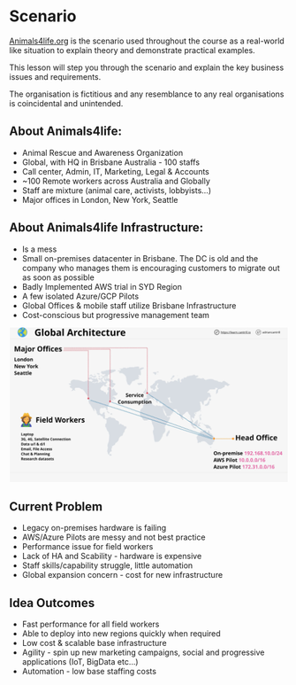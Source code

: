 # Scenario

[Animals4life.org](http://animals4life.org/) is the scenario used throughout the course as a real-world like situation to explain theory and demonstrate practical examples.

This lesson will step you through the scenario and explain the key business issues and requirements.

The organisation is fictitious and any resemblance to any real organisations is coincidental and unintended.

## About Animals4life:

- Animal Rescue and Awareness Organization
- Global, with HQ in Brisbane Australia - 100 staffs
- Call center, Admin, IT, Marketing, Legal & Accounts
- ~100 Remote workers across Australia and Globally
- Staff are mixture (animal care, activists, lobbyists…)
- Major offices in London, New York, Seattle

## About Animals4life Infrastructure:

- Is a mess
- Small on-premises datacenter in Brisbane. The DC is old and the company who manages them is encouraging customers to migrate out as soon as possible
- Badly Implemented AWS trial in SYD Region
- A few isolated Azure/GCP Pilots
- Global Offices & mobile staff utilize Brisbane Infrastructure
- Cost-conscious but progressive management team

![4.png](./images/4.png)

## Current Problem

- Legacy on-premises hardware is failing
- AWS/Azure Pilots are messy and not best practice
- Performance issue for field workers
- Lack of HA and Scability - hardware is expensive
- Staff skills/capability struggle, little automation
- Global expansion concern - cost for new infrastructure

## Idea Outcomes

- Fast performance for all field workers
- Able to deploy into new regions quickly when required
- Low cost & scalable base infrastructure
- Agility - spin up new marketing campaigns, social and progressive applications (IoT, BigData etc…)
- Automation - low base staffing costs
